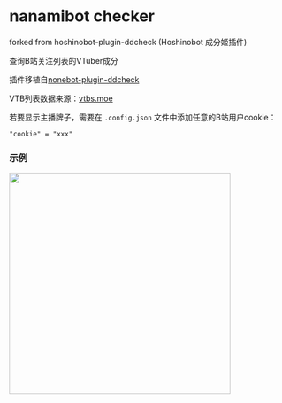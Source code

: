 # nanamibot checker

forked from hoshinobot-plugin-ddcheck (Hoshinobot 成分姬插件)

查询B站关注列表的VTuber成分

插件移植自[nonebot-plugin-ddcheck](https://github.com/noneplugin/nonebot-plugin-ddcheck)

VTB列表数据来源：[vtbs.moe](https://vtbs.moe/)


若要显示主播牌子，需要在 `.config.json` 文件中添加任意的B站用户cookie：

```
"cookie" = "xxx"
```

### 示例

<div align="left">
  <img src="https://s2.loli.net/2022/03/20/Nk3jZJgxforHDsu.png" width="400" />
</div>
